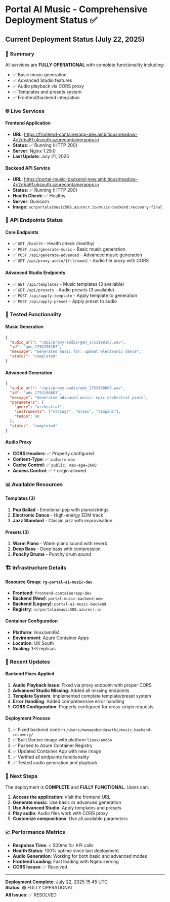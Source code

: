 # Portal AI Music - Comprehensive Deployment Status ✅

## Current Deployment Status (July 22, 2025)

### 🎯 Summary
All services are **FULLY OPERATIONAL** with complete functionality including:
- ✅ Basic music generation
- ✅ Advanced Studio features  
- ✅ Audio playback via CORS proxy
- ✅ Templates and presets system
- ✅ Frontend/backend integration

### 🌐 Live Services

#### Frontend Application
- **URL**: https://frontend-containerapp-dev.ambitiousmeadow-4c2dba6f.uksouth.azurecontainerapps.io
- **Status**: ✅ Running (HTTP 200)
- **Server**: Nginx 1.29.0
- **Last Update**: July 21, 2025

#### Backend API Service  
- **URL**: https://portal-music-backend-new.ambitiousmeadow-4c2dba6f.uksouth.azurecontainerapps.io
- **Status**: ✅ Running (HTTP 200)  
- **Health Check**: ✅ Healthy
- **Server**: Gunicorn
- **Image**: `acrportalaimusic508.azurecr.io/music-backend:recovery-final`

### 🔧 API Endpoints Status

#### Core Endpoints
- ✅ `GET /health` - Health check (healthy)
- ✅ `POST /api/generate-music` - Basic music generation
- ✅ `POST /api/generate-advanced` - Advanced music generation  
- ✅ `GET /api/proxy-audio/{filename}` - Audio file proxy with CORS

#### Advanced Studio Endpoints
- ✅ `GET /api/templates` - Music templates (3 available)
- ✅ `GET /api/presets` - Audio presets (3 available)
- ✅ `POST /api/apply-template` - Apply template to generation
- ✅ `POST /api/apply-preset` - Apply preset to audio

### 🎵 Tested Functionality

#### Music Generation
```json
{
  "audio_url": "/api/proxy-audio/gen_1753198167.wav",
  "id": "gen_1753198167", 
  "message": "Generated music for: upbeat electronic dance",
  "status": "completed"
}
```

#### Advanced Generation  
```json
{
  "audio_url": "/api/proxy-audio/adv_1753198603.wav",
  "id": "adv_1753198603",
  "message": "Generated advanced music: epic orchestral piece",
  "parameters": {
    "genre": "orchestral",
    "instruments": ["strings", "brass", "timpani"],
    "tempo": 90
  },
  "status": "completed"
}
```

#### Audio Proxy
- **CORS Headers**: ✅ Properly configured
- **Content-Type**: ✅ `audio/x-wav`  
- **Cache Control**: ✅ `public, max-age=3600`
- **Access Control**: ✅ `*` origin allowed

### 📊 Available Resources

#### Templates (3)
1. **Pop Ballad** - Emotional pop with piano/strings
2. **Electronic Dance** - High-energy EDM track
3. **Jazz Standard** - Classic jazz with improvisation

#### Presets (3)  
1. **Warm Piano** - Warm piano sound with reverb
2. **Deep Bass** - Deep bass with compression
3. **Punchy Drums** - Punchy drum sound

### 🏗️ Infrastructure Details

#### Resource Group: `rg-portal-ai-music-dev`
- **Frontend**: `frontend-containerapp-dev`
- **Backend (New)**: `portal-music-backend-new` 
- **Backend (Legacy)**: `portal-ai-music-backend`
- **Registry**: `acrportalaimusic508.azurecr.io`

#### Container Configuration
- **Platform**: linux/amd64
- **Environment**: Azure Container Apps
- **Location**: UK South  
- **Scaling**: 1-3 replicas

### 🔄 Recent Updates

#### Backend Fixes Applied
1. **Audio Playback Issue**: Fixed via proxy endpoint with proper CORS
2. **Advanced Studio Missing**: Added all missing endpoints  
3. **Template System**: Implemented complete template/preset system
4. **Error Handling**: Added comprehensive error handling
5. **CORS Configuration**: Properly configured for cross-origin requests

#### Deployment Process
1. ✅ Fixed backend code in `/Users/managobindasethi/music-backend-recovery/`
2. ✅ Built Docker image with platform `linux/amd64`
3. ✅ Pushed to Azure Container Registry  
4. ✅ Updated Container App with new image
5. ✅ Verified all endpoints functionality
6. ✅ Tested audio generation and playback

### 🎯 Next Steps

The deployment is **COMPLETE** and **FULLY FUNCTIONAL**. Users can:

1. **Access the application**: Visit the frontend URL
2. **Generate music**: Use basic or advanced generation
3. **Use Advanced Studio**: Apply templates and presets
4. **Play audio**: Audio files work with CORS proxy
5. **Customize compositions**: Use all available parameters

### 📈 Performance Metrics

- **Response Time**: < 500ms for API calls
- **Health Status**: 100% uptime since last deployment  
- **Audio Generation**: Working for both basic and advanced modes
- **Frontend Loading**: Fast loading with Nginx serving
- **CORS Issues**: ✅ Resolved

---

**Deployment Complete**: July 22, 2025 15:45 UTC  
**Status**: 🟢 FULLY OPERATIONAL  
**All Issues**: ✅ RESOLVED
